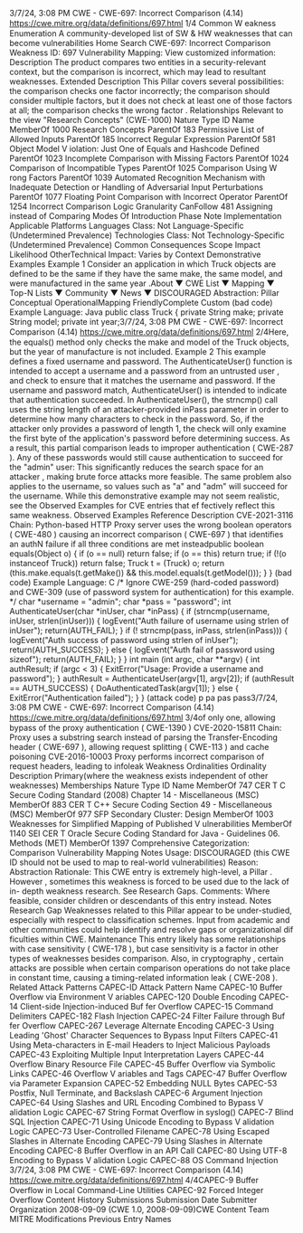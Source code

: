 3/7/24, 3:08 PM CWE - CWE-697: Incorrect Comparison (4.14)
https://cwe.mitre.org/data/deﬁnitions/697.html 1/4
Common W eakness Enumeration
A community-developed list of SW & HW weaknesses that can become
vulnerabilities
Home Search
CWE-697: Incorrect Comparison
Weakness ID: 697
Vulnerability Mapping: 
View customized information:
 Description
The product compares two entities in a security-relevant context, but the comparison is incorrect, which may lead to resultant
weaknesses.
 Extended Description
This Pillar covers several possibilities:
the comparison checks one factor incorrectly;
the comparison should consider multiple factors, but it does not check at least one of those factors at all;
the comparison checks the wrong factor .
 Relationships
 Relevant to the view "Research Concepts" (CWE-1000)
Nature Type ID Name
MemberOf 1000 Research Concepts
ParentOf 183 Permissive List of Allowed Inputs
ParentOf 185 Incorrect Regular Expression
ParentOf 581 Object Model V iolation: Just One of Equals and Hashcode Defined
ParentOf 1023 Incomplete Comparison with Missing Factors
ParentOf 1024 Comparison of Incompatible Types
ParentOf 1025 Comparison Using W rong Factors
ParentOf 1039 Automated Recognition Mechanism with Inadequate Detection or Handling of Adversarial
Input Perturbations
ParentOf 1077 Floating Point Comparison with Incorrect Operator
ParentOf 1254 Incorrect Comparison Logic Granularity
CanFollow 481 Assigning instead of Comparing
 Modes Of Introduction
Phase Note
Implementation
 Applicable Platforms
Languages
Class: Not Language-Specific (Undetermined Prevalence)
Technologies
Class: Not Technology-Specific (Undetermined Prevalence)
 Common Consequences
Scope Impact Likelihood
OtherTechnical Impact: Varies by Context
 Demonstrative Examples
Example 1
Consider an application in which Truck objects are defined to be the same if they have the same make, the same model, and were
manufactured in the same year .About ▼ CWE List ▼ Mapping ▼ Top-N Lists ▼ Community ▼ News ▼
DISCOURAGED
Abstraction: Pillar
Conceptual OperationalMapping
FriendlyComplete Custom
(bad code) Example Language: Java 
public class Truck {
private String make;
private String model;
private int year;3/7/24, 3:08 PM CWE - CWE-697: Incorrect Comparison (4.14)
https://cwe.mitre.org/data/deﬁnitions/697.html 2/4Here, the equals() method only checks the make and model of the Truck objects, but the year of manufacture is not included.
Example 2
This example defines a fixed username and password. The AuthenticateUser() function is intended to accept a username and a
password from an untrusted user , and check to ensure that it matches the username and password. If the username and password
match, AuthenticateUser() is intended to indicate that authentication succeeded.
In AuthenticateUser(), the strncmp() call uses the string length of an attacker-provided inPass parameter in order to determine how
many characters to check in the password. So, if the attacker only provides a password of length 1, the check will only examine the
first byte of the application's password before determining success.
As a result, this partial comparison leads to improper authentication ( CWE-287 ).
Any of these passwords would still cause authentication to succeed for the "admin" user:
This significantly reduces the search space for an attacker , making brute force attacks more feasible.
The same problem also applies to the username, so values such as "a" and "adm" will succeed for the username.
While this demonstrative example may not seem realistic, see the Observed Examples for CVE entries that ef fectively reflect this
same weakness.
 Observed Examples
Reference Description
CVE-2021-3116 Chain: Python-based HTTP Proxy server uses the wrong boolean operators ( CWE-480 ) causing an
incorrect comparison ( CWE-697 ) that identifies an authN failure if all three conditions are met insteadpublic boolean equals(Object o) {
if (o == null) return false;
if (o == this) return true;
if (!(o instanceof Truck)) return false;
Truck t = (Truck) o;
return (this.make.equals(t.getMake()) && this.model.equals(t.getModel()));
}
}
(bad code) Example Language: C 
/\* Ignore CWE-259 (hard-coded password) and CWE-309 (use of password system for authentication) for this example. \*/
char \*username = "admin";
char \*pass = "password";
int AuthenticateUser(char \*inUser, char \*inPass) {
if (strncmp(username, inUser, strlen(inUser))) {
logEvent("Auth failure of username using strlen of inUser");
return(AUTH\_FAIL);
}
if (! strncmp(pass, inPass, strlen(inPass))) {
logEvent("Auth success of password using strlen of inUser");
return(AUTH\_SUCCESS);
}
else {
logEvent("Auth fail of password using sizeof");
return(AUTH\_FAIL);
}
}
int main (int argc, char \*\*argv) {
int authResult;
if (argc < 3) {
ExitError("Usage: Provide a username and password");
}
authResult = AuthenticateUser(argv[1], argv[2]);
if (authResult == AUTH\_SUCCESS) {
DoAuthenticatedTask(argv[1]);
}
else {
ExitError("Authentication failed");
}
}
(attack code) 
p
pa
pas
pass3/7/24, 3:08 PM CWE - CWE-697: Incorrect Comparison (4.14)
https://cwe.mitre.org/data/deﬁnitions/697.html 3/4of only one, allowing bypass of the proxy authentication ( CWE-1390 )
CVE-2020-15811 Chain: Proxy uses a substring search instead of parsing the Transfer-Encoding header ( CWE-697 ),
allowing request splitting ( CWE-113 ) and cache poisoning
CVE-2016-10003 Proxy performs incorrect comparison of request headers, leading to infoleak
 Weakness Ordinalities
Ordinality Description
Primary(where the weakness exists independent of other weaknesses)
 Memberships
Nature Type ID Name
MemberOf 747 CER T C Secure Coding Standard (2008) Chapter 14 - Miscellaneous (MSC)
MemberOf 883 CER T C++ Secure Coding Section 49 - Miscellaneous (MSC)
MemberOf 977 SFP Secondary Cluster: Design
MemberOf 1003 Weaknesses for Simplified Mapping of Published V ulnerabilities
MemberOf 1140 SEI CER T Oracle Secure Coding Standard for Java - Guidelines 06. Methods (MET)
MemberOf 1397 Comprehensive Categorization: Comparison
 Vulnerability Mapping Notes
Usage: DISCOURAGED (this CWE ID should not be used to map to real-world vulnerabilities)
Reason: Abstraction
Rationale:
This CWE entry is extremely high-level, a Pillar . However , sometimes this weakness is forced to be used due to the lack of in-
depth weakness research. See Research Gaps.
Comments:
Where feasible, consider children or descendants of this entry instead.
 Notes
Research Gap
Weaknesses related to this Pillar appear to be under-studied, especially with respect to classification schemes. Input from academic
and other communities could help identify and resolve gaps or organizational dif ficulties within CWE.
Maintenance
This entry likely has some relationships with case sensitivity ( CWE-178 ), but case sensitivity is a factor in other types of weaknesses
besides comparison. Also, in cryptography , certain attacks are possible when certain comparison operations do not take place in
constant time, causing a timing-related information leak ( CWE-208 ).
 Related Attack Patterns
CAPEC-ID Attack Pattern Name
CAPEC-10 Buffer Overflow via Environment V ariables
CAPEC-120 Double Encoding
CAPEC-14 Client-side Injection-induced Buf fer Overflow
CAPEC-15 Command Delimiters
CAPEC-182 Flash Injection
CAPEC-24 Filter Failure through Buf fer Overflow
CAPEC-267 Leverage Alternate Encoding
CAPEC-3 Using Leading 'Ghost' Character Sequences to Bypass Input Filters
CAPEC-41 Using Meta-characters in E-mail Headers to Inject Malicious Payloads
CAPEC-43 Exploiting Multiple Input Interpretation Layers
CAPEC-44 Overflow Binary Resource File
CAPEC-45 Buffer Overflow via Symbolic Links
CAPEC-46 Overflow V ariables and Tags
CAPEC-47 Buffer Overflow via Parameter Expansion
CAPEC-52 Embedding NULL Bytes
CAPEC-53 Postfix, Null Terminate, and Backslash
CAPEC-6 Argument Injection
CAPEC-64 Using Slashes and URL Encoding Combined to Bypass V alidation Logic
CAPEC-67 String Format Overflow in syslog()
CAPEC-7 Blind SQL Injection
CAPEC-71 Using Unicode Encoding to Bypass V alidation Logic
CAPEC-73 User-Controlled Filename
CAPEC-78 Using Escaped Slashes in Alternate Encoding
CAPEC-79 Using Slashes in Alternate Encoding
CAPEC-8 Buffer Overflow in an API Call
CAPEC-80 Using UTF-8 Encoding to Bypass V alidation Logic
CAPEC-88 OS Command Injection
3/7/24, 3:08 PM CWE - CWE-697: Incorrect Comparison (4.14)
https://cwe.mitre.org/data/deﬁnitions/697.html 4/4CAPEC-9 Buffer Overflow in Local Command-Line Utilities
CAPEC-92 Forced Integer Overflow
 Content History
 Submissions
Submission Date Submitter Organization
2008-09-09
(CWE 1.0, 2008-09-09)CWE Content Team MITRE
 Modifications
 Previous Entry Names